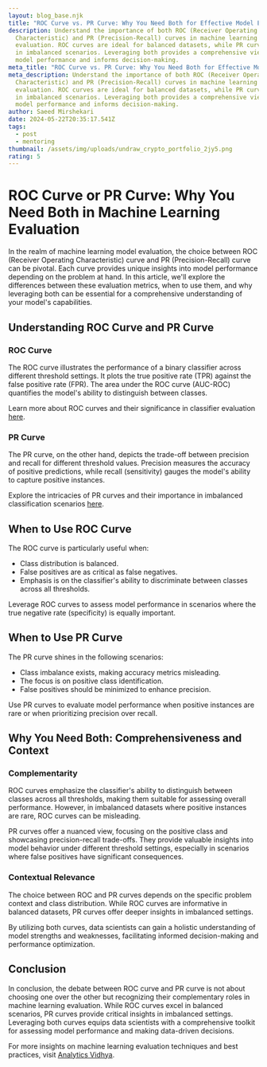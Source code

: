 ```yaml
---
layout: blog_base.njk
title: "ROC Curve vs. PR Curve: Why You Need Both for Effective Model Evaluation"
description: Understand the importance of both ROC (Receiver Operating
  Characteristic) and PR (Precision-Recall) curves in machine learning
  evaluation. ROC curves are ideal for balanced datasets, while PR curves excel
  in imbalanced scenarios. Leveraging both provides a comprehensive view of
  model performance and informs decision-making.
meta_title: "ROC Curve vs. PR Curve: Why You Need Both for Effective Model Evaluation"
meta_description: Understand the importance of both ROC (Receiver Operating
  Characteristic) and PR (Precision-Recall) curves in machine learning
  evaluation. ROC curves are ideal for balanced datasets, while PR curves excel
  in imbalanced scenarios. Leveraging both provides a comprehensive view of
  model performance and informs decision-making.
author: Saeed Mirshekari
date: 2024-05-22T20:35:17.541Z
tags:
  - post
  - mentoring
thumbnail: /assets/img/uploads/undraw_crypto_portfolio_2jy5.png
rating: 5
---
```

# ROC Curve or PR Curve: Why You Need Both in Machine Learning Evaluation

In the realm of machine learning model evaluation, the choice between ROC (Receiver Operating Characteristic) curve and PR (Precision-Recall) curve can be pivotal. Each curve provides unique insights into model performance depending on the problem at hand. In this article, we'll explore the differences between these evaluation metrics, when to use them, and why leveraging both can be essential for a comprehensive understanding of your model's capabilities.

## Understanding ROC Curve and PR Curve

### ROC Curve

The ROC curve illustrates the performance of a binary classifier across different threshold settings. It plots the true positive rate (TPR) against the false positive rate (FPR). The area under the ROC curve (AUC-ROC) quantifies the model's ability to distinguish between classes.

Learn more about ROC curves and their significance in classifier evaluation [here](https://machinelearningmastery.com/roc-curves-and-precision-recall-curves-for-imbalanced-classification/).

### PR Curve

The PR curve, on the other hand, depicts the trade-off between precision and recall for different threshold values. Precision measures the accuracy of positive predictions, while recall (sensitivity) gauges the model's ability to capture positive instances.

Explore the intricacies of PR curves and their importance in imbalanced classification scenarios [here](https://towardsdatascience.com/precision-recall-curve-ebf90db6c8ec).

## When to Use ROC Curve

The ROC curve is particularly useful when:

- Class distribution is balanced.
- False positives are as critical as false negatives.
- Emphasis is on the classifier's ability to discriminate between classes across all thresholds.

Leverage ROC curves to assess model performance in scenarios where the true negative rate (specificity) is equally important.

## When to Use PR Curve

The PR curve shines in the following scenarios:

- Class imbalance exists, making accuracy metrics misleading.
- The focus is on positive class identification.
- False positives should be minimized to enhance precision.

Use PR curves to evaluate model performance when positive instances are rare or when prioritizing precision over recall.

## Why You Need Both: Comprehensiveness and Context

### Complementarity

ROC curves emphasize the classifier's ability to distinguish between classes across all thresholds, making them suitable for assessing overall performance. However, in imbalanced datasets where positive instances are rare, ROC curves can be misleading.

PR curves offer a nuanced view, focusing on the positive class and showcasing precision-recall trade-offs. They provide valuable insights into model behavior under different threshold settings, especially in scenarios where false positives have significant consequences.

### Contextual Relevance

The choice between ROC and PR curves depends on the specific problem context and class distribution. While ROC curves are informative in balanced datasets, PR curves offer deeper insights in imbalanced settings.

By utilizing both curves, data scientists can gain a holistic understanding of model strengths and weaknesses, facilitating informed decision-making and performance optimization.

## Conclusion

In conclusion, the debate between ROC curve and PR curve is not about choosing one over the other but recognizing their complementary roles in machine learning evaluation. While ROC curves excel in balanced scenarios, PR curves provide critical insights in imbalanced settings. Leveraging both curves equips data scientists with a comprehensive toolkit for assessing model performance and making data-driven decisions.

For more insights on machine learning evaluation techniques and best practices, visit [Analytics Vidhya](https://www.analyticsvidhya.com/).
